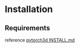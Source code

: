 # Installation


## Requirements

reference [pytorch3d INSTALL.md](https://github.com/facebookresearch/pytorch3d/blob/main/INSTALL.md?plain=1)